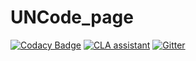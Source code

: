# UNCode_page

[![Codacy Badge](https://api.codacy.com/project/badge/Grade/ee4128d4ee08403b9de186162f44161f)](https://app.codacy.com/gh/JuezUN/UNCode_page?utm_source=github.com&utm_medium=referral&utm_content=JuezUN/UNCode_page&utm_campaign=Badge_Grade)
[![CLA assistant](https://cla-assistant.io/readme/badge/JuezUN/UNCode_page)](https://cla-assistant.io/JuezUN/UNCode_page)
[![Gitter](https://badges.gitter.im/uncode-unal/community.svg)](https://gitter.im/uncode-unal/community?utm_source=badge&utm_medium=badge&utm_campaign=pr-badge)